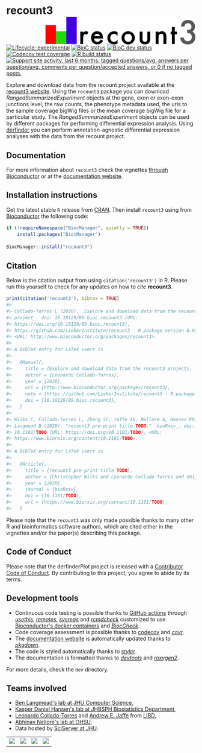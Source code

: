 
<!-- README.md is generated from README.Rmd. Please edit that file -->
recount3 <img src="man/figures/logo.png" align="right" width="400px" />
=======================================================================

<!-- badges: start -->
[![Lifecycle: experimental](https://img.shields.io/badge/lifecycle-experimental-orange.svg)](https://www.tidyverse.org/lifecycle/#experimental) [![BioC status](http://www.bioconductor.org/shields/build/release/bioc/recount3.svg)](https://bioconductor.org/checkResults/release/bioc-LATEST/recount3) [![BioC dev status](http://www.bioconductor.org/shields/build/devel/bioc/recount3.svg)](https://bioconductor.org/checkResults/devel/bioc-LATEST/recount3) [![Codecov test coverage](https://codecov.io/gh/LieberInstitute/recount3/branch/master/graph/badge.svg)](https://codecov.io/gh/LieberInstitute/recount3?branch=master) [![R build status](https://github.com/LieberInstitute/recount3/workflows/R-CMD-check-bioc/badge.svg)](https://github.com/LieberInstitute/recount3/actions) [![Support site activity, last 6 months: tagged questions/avg. answers per question/avg. comments per question/accepted answers, or 0 if no tagged posts.](http://www.bioconductor.org/shields/posts/recount.svg)](https://support.bioconductor.org/t/recount/) <!-- badges: end -->

Explore and download data from the recount project available at the [recount3 website](https://jhubiostatistics.shinyapps.io/recount3/). Using the `recount3` package you can download *RangedSummarizedExperiment* objects at the gene, exon or exon-exon junctions level, the raw counts, the phenotype metadata used, the urls to the sample coverage bigWig files or the mean coverage bigWig file for a particular study. The *RangedSummarizedExperiment* objects can be used by different packages for performing differential expression analysis. Using [derfinder](http://bioconductor.org/packages/derfinder) you can perform annotation-agnostic differential expression analyses with the data from the recount project.

Documentation
-------------

For more information about `recount3` check the vignettes [through Bioconductor](http://bioconductor.org/packages/recount3) or at the [documentation website](http://lieberinstitute.github.io/recount3).

Installation instructions
-------------------------

Get the latest stable `R` release from [CRAN](http://cran.r-project.org/). Then install `recount3` using from [Bioconductor](http://bioconductor.org/) the following code:

``` r
if (!requireNamespace("BiocManager", quietly = TRUE))
    install.packages("BiocManager")

BiocManager::install("recount3")
```

Citation
--------

Below is the citation output from using `citation('recount3')` in R. Please run this yourself to check for any updates on how to cite **recount3**.

``` r
print(citation('recount3'), bibtex = TRUE)
#> 
#> Collado-Torres L (2020). _Explore and download data from the recount3
#> project_. doi: 10.18129/B9.bioc.recount3 (URL:
#> https://doi.org/10.18129/B9.bioc.recount3),
#> https://github.com/LieberInstitute/recount3 - R package version 0.99.0,
#> <URL: http://www.bioconductor.org/packages/recount3>.
#> 
#> A BibTeX entry for LaTeX users is
#> 
#>   @Manual{,
#>     title = {Explore and download data from the recount3 project},
#>     author = {Leonardo Collado-Torres},
#>     year = {2020},
#>     url = {http://www.bioconductor.org/packages/recount3},
#>     note = {https://github.com/LieberInstitute/recount3 - R package version 0.99.0},
#>     doi = {10.18129/B9.bioc.recount3},
#>   }
#> 
#> Wilks C, Collado-Torres L, Zheng SC, Jaffe AE, Nellore A, Hansen KD,
#> Langmead B (2020). "recount3 pre-print title TODO." _bioRxiv_. doi:
#> 10.1101/TODO (URL: https://doi.org/10.1101/TODO), <URL:
#> https://www.biorxiv.org/content/10.1101/TODO>.
#> 
#> A BibTeX entry for LaTeX users is
#> 
#>   @Article{,
#>     title = {recount3 pre-print title TODO},
#>     author = {Christopher Wilks and Leonardo Collado-Torres and Shijie C. Zheng and Andrew E. Jaffe and Abhinav Nellore and Kasper D. Hansen and Ben Langmead},
#>     year = {2020},
#>     journal = {bioRxiv},
#>     doi = {10.1101/TODO},
#>     url = {https://www.biorxiv.org/content/10.1101/TODO},
#>   }
```

Please note that the `recount3` was only made possible thanks to many other R and bioinformatics software authors, which are cited either in the vignettes and/or the paper(s) describing this package.

Code of Conduct
---------------

Please note that the derfinderPlot project is released with a [Contributor Code of Conduct](https://contributor-covenant.org/version/2/0/CODE_OF_CONDUCT.html). By contributing to this project, you agree to abide by its terms.

Development tools
-----------------

-   Continuous code testing is possible thanks to [GitHub actions](https://www.tidyverse.org/blog/2020/04/usethis-1-6-0/) through *[usethis](https://CRAN.R-project.org/package=usethis)*, *[remotes](https://CRAN.R-project.org/package=remotes)*, *[sysreqs](https://github.com/r-hub/sysreqs)* and *[rcmdcheck](https://CRAN.R-project.org/package=rcmdcheck)* customized to use [Bioconductor's docker containers](https://www.bioconductor.org/help/docker/) and *[BiocCheck](https://bioconductor.org/packages/3.11/BiocCheck)*.
-   Code coverage assessment is possible thanks to [codecov](https://codecov.io/gh) and *[covr](https://CRAN.R-project.org/package=covr)*.
-   The [documentation website](http://lieberinstitute.github.io/recount3) is automatically updated thanks to *[pkgdown](https://CRAN.R-project.org/package=pkgdown)*.
-   The code is styled automatically thanks to *[styler](https://CRAN.R-project.org/package=styler)*.
-   The documentation is formatted thanks to *[devtools](https://CRAN.R-project.org/package=devtools)* and *[roxygen2](https://CRAN.R-project.org/package=roxygen2)*.

For more details, check the `dev` directory.

Teams involved
--------------

-   [Ben Langmead's lab at JHU Computer Science](http://www.langmead-lab.org/),
-   [Kasper Daniel Hansen's lab at JHBSPH Biostatistics Department](https://www.hansenlab.org/),
-   [Leonardo Collado-Torres](http://lcolladotor.github.io/) and [Andrew E. Jaffe](http://aejaffe.com/) from [LIBD](https://www.libd.org/),
-   [Abhinav Nellore's lab at OHSU](http://nellore.bio/),
-   Data hosted by [SciServer at JHU](https://www.sciserver.org/).

|                                                                                                                                                                               |                                                                                                      |                                                                                                                                                                         |                                                                                                                                                   |
|-------------------------------------------------------------------------------------------------------------------------------------------------------------------------------|------------------------------------------------------------------------------------------------------|-------------------------------------------------------------------------------------------------------------------------------------------------------------------------|---------------------------------------------------------------------------------------------------------------------------------------------------|
| <a href="http://www.langmead-lab.org/"><img src="http://www.langmead-lab.org/wp-content/uploads/2014/01/Screen-Shot-2014-02-02-at-5.20.13-PM-1024x199.png" width="250px"></a> | <a href="https://www.libd.org/"><img src="http://aejaffe.com/media/LIBD_logo.jpg" width="250px"></a> | <a href="http://nellore.bio/"><img src="https://seekvectorlogo.net/wp-content/uploads/2018/08/oregon-health-science-university-ohsu-vector-logo.png" width="250px"></a> | <a href="https://www.sciserver.org/"><img src="https://skyserver.sdss.org/dr14/en/images/sciserver_logo_inverted_vertical.png" width="250px"></a> |

<script type='text/javascript' id='clustrmaps' src='//cdn.clustrmaps.com/map_v2.js?cl=ffffff&w=300&t=n&d=4xd7F6p1BfdRypx-yEodrXiKhC0xvF0bJJywqR8rMKQ'></script>
<!-- Global site tag (gtag.js) - Google Analytics -->
<script async src="https://www.googletagmanager.com/gtag/js?id=UA-163623894-1"></script>
<script>
  window.dataLayer = window.dataLayer || [];
  function gtag(){dataLayer.push(arguments);}
  gtag('js', new Date());

  gtag('config', 'UA-163623894-1');
</script>
